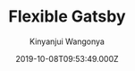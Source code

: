 ---
title: Flexible Gatsby
github: https://github.com/wangonya/flexible-gatsby
demo: https://flexible-gatsby.netlify.app/
author: Kinyanjui Wangonya
ssg:
  - Gatsby
cms:
  - Markdown
date: 2019-10-08T09:53:49.000Z
description: Flexible-Gatsby is a simple and clean theme for Gatsby
draft: false
publish_date: '2019-10-08T09:53:49Z'
update_date: '2022-06-17T06:17:27Z'
github_star: 42
github_fork: 34
---
